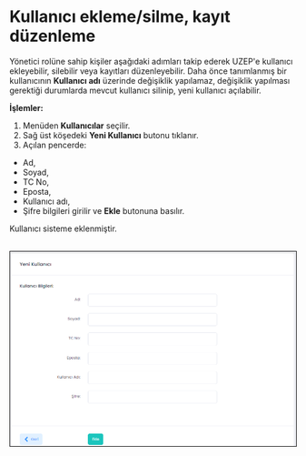 # Kullanıcı ekleme/silme, kayıt düzenleme

Yönetici rolüne sahip kişiler aşağıdaki adımları takip ederek UZEP'e kullanıcı ekleyebilir, silebilir veya kayıtları düzenleyebilir. Daha önce tanımlanmış bir kullanıcının **Kullanıcı adı** üzerinde değişiklik yapılamaz, değişiklik yapılması gerektiği durumlarda mevcut kullanıcı silinip, yeni kullanıcı açılabilir.

**İşlemler:**
1. Menüden **Kullanıcılar** seçilir.
2. Sağ üst köşedeki **Yeni Kullanıcı** butonu tıklanır.
3. Açılan pencerde:
- Ad,
- Soyad,
- TC No,
- Eposta,
- Kullanıcı adı,
- Şifre bilgileri girilir ve **Ekle** butonuna basılır.

Kullanıcı sisteme eklenmiştir.

<br><img style="border:1px solid black" src="assets/images/kullanici.png"/> <br>